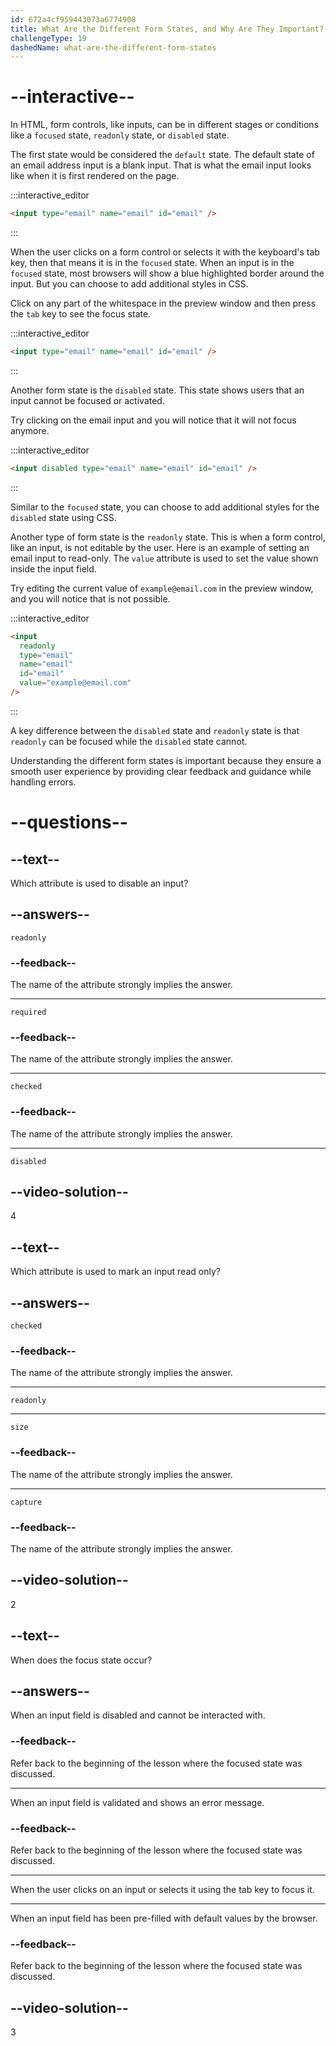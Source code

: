 ```yaml
---
id: 672a4cf959443073a6774908
title: What Are the Different Form States, and Why Are They Important?
challengeType: 19
dashedName: what-are-the-different-form-states
---
```


# --interactive--

In HTML, form controls, like inputs, can be in different stages or conditions like a `focused` state, `readonly` state, or `disabled` state.

The first state would be considered the `default` state. The default state of an email address input is a blank input. That is what the email input looks like when it is first rendered on the page. 

:::interactive_editor

```html
<input type="email" name="email" id="email" />
```

:::

When the user clicks on a form control or selects it with the keyboard's tab key, then that means it is in the `focused` state. When an input is in the `focused` state, most browsers will show a blue highlighted border around the input. But you can choose to add additional styles in CSS.

Click on any part of the whitespace in the preview window and then press the `tab` key to see the focus state.

:::interactive_editor

```html
<input type="email" name="email" id="email" />
```

:::

Another form state is the `disabled` state. This state shows users that an input cannot be focused or activated. 

Try clicking on the email input and you will notice that it will not focus anymore.

:::interactive_editor

```html
<input disabled type="email" name="email" id="email" />
```

:::

Similar to the `focused` state, you can choose to add additional styles for the `disabled` state using CSS.

Another type of form state is the `readonly` state. This is when a form control, like an input, is not editable by the user. Here is an example of setting an email input to read-only. The `value` attribute is used to set the value shown inside the input field.

Try editing the current value of `example@email.com` in the preview window, and you will notice that is not possible.

:::interactive_editor

```html
<input
  readonly
  type="email"
  name="email"
  id="email"
  value="example@email.com"
/>
```

:::

A key difference between the `disabled` state and `readonly` state is that `readonly` can be focused while the `disabled` state cannot.

Understanding the different form states is important because they ensure a smooth user experience by providing clear feedback and guidance while handling errors.

# --questions--

## --text--

Which attribute is used to disable an input?

## --answers--

`readonly`

### --feedback--

The name of the attribute strongly implies the answer.

---

`required`

### --feedback--

The name of the attribute strongly implies the answer.

---

`checked`

### --feedback--

The name of the attribute strongly implies the answer.

---

`disabled`

## --video-solution--

4

## --text--

Which attribute is used to mark an input read only?

## --answers--

`checked`

### --feedback--

The name of the attribute strongly implies the answer.

---

`readonly`

---

`size`

### --feedback--

The name of the attribute strongly implies the answer.

---

`capture`

### --feedback--

The name of the attribute strongly implies the answer.

## --video-solution--

2

## --text--

When does the focus state occur?

## --answers--

When an input field is disabled and cannot be interacted with.

### --feedback--

Refer back to the beginning of the lesson where the focused state was discussed.

---

When an input field is validated and shows an error message.

### --feedback--

Refer back to the beginning of the lesson where the focused state was discussed.

---

When the user clicks on an input or selects it using the tab key to focus it.

---

When an input field has been pre-filled with default values by the browser.

### --feedback--

Refer back to the beginning of the lesson where the focused state was discussed.

## --video-solution--

3
